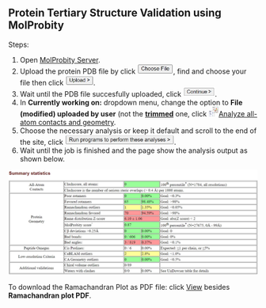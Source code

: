 ## Protein Tertiary Structure Validation using MolProbity

Steps:
1. Open [MolProbity Server](http://molprobity.biochem.duke.edu/).
2. Upload the protein PDB file by click <img src="./img/choose-file.jpg" height="20">, find and choose your file then click <img src="./img/upload.jpg" height="20">.
3. Wait until the PDB file succesfully uploaded, click <img src="./img/continue.jpg" height="20">.
4. In **Currently working on:** dropdown menu, change the option to **File (modified) uploaded by user** (not the <u>**trimmed**</u> one, click <img src="./img/analyze.jpg" height="20"><u>Analyze all-atom contacts and geometry</u>.
5. Choose the necessary analysis or keep it default and scroll to the end of the site, click <img src="./img/run.jpg" height="20">.
6. Wait until the job is finished and the page show the analysis output as shown below.
<img src="./img/output.jpg">

To download the Ramachandran Plot as PDF file: click <u>View</u> besides **Ramachandran plot PDF**.
